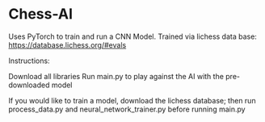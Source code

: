 # Chess-AI

Uses PyTorch to train and run a CNN Model. Trained via lichess data base: https://database.lichess.org/#evals

Instructions: 

Download all libraries
Run main.py to play against the AI with the pre-downloaded model



If you would like to train a model, download the lichess database; then run process_data.py and neural_network_trainer.py before running main.py
